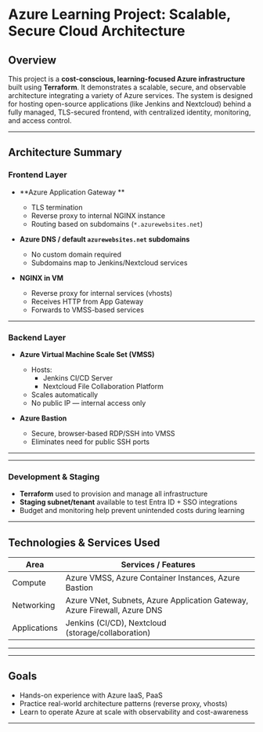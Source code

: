 # Azure Learning Project: Scalable, Secure Cloud Architecture

## Overview

This project is a **cost-conscious, learning-focused Azure infrastructure** built using **Terraform**. It demonstrates a scalable, secure, and observable architecture integrating a variety of Azure services. The system is designed for hosting open-source applications (like Jenkins and Nextcloud) behind a fully managed, TLS-secured frontend, with centralized identity, monitoring, and access control.

---

## Architecture Summary

### Frontend Layer
- **Azure Application Gateway **  
  - TLS termination  
  - Reverse proxy to internal NGINX instance  
  - Routing based on subdomains (`*.azurewebsites.net`)

- **Azure DNS / default `azurewebsites.net` subdomains**  
  - No custom domain required  
  - Subdomains map to Jenkins/Nextcloud services

- **NGINX in VM**  
  - Reverse proxy for internal services (vhosts)  
  - Receives HTTP from App Gateway  
  - Forwards to VMSS-based services

---

### Backend Layer
- **Azure Virtual Machine Scale Set (VMSS)**  
  - Hosts:
    - Jenkins CI/CD Server
    - Nextcloud File Collaboration Platform  
  - Scales automatically
  - No public IP — internal access only

- **Azure Bastion**  
  - Secure, browser-based RDP/SSH into VMSS  
  - Eliminates need for public SSH ports

---


---

### Development & Staging
- **Terraform** used to provision and manage all infrastructure  
- **Staging subnet/tenant** available to test Entra ID + SSO integrations  
- Budget and monitoring help prevent unintended costs during learning

---

## Technologies & Services Used

| Area           | Services / Features                                                              |
|----------------|-----------------------------------------------------------------------------------|
| Compute        | Azure VMSS, Azure Container Instances, Azure Bastion                              |
| Networking     | Azure VNet, Subnets, Azure Application Gateway, Azure Firewall, Azure DNS         |
| Applications   | Jenkins (CI/CD), Nextcloud (storage/collaboration)                               |

---

---


## Goals

- Hands-on experience with Azure IaaS, PaaS
- Practice real-world architecture patterns (reverse proxy, vhosts)
- Learn to operate Azure at scale with observability and cost-awareness

---


